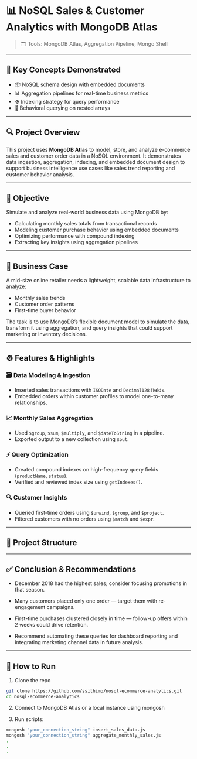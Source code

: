 # 📊 NoSQL Sales & Customer Analytics with MongoDB Atlas

> 🗂️ Tools: MongoDB Atlas, Aggregation Pipeline, Mongo Shell

---

## 🧠 Key Concepts Demonstrated

- 📦 NoSQL schema design with embedded documents  
- 📊 Aggregation pipelines for real-time business metrics  
- ⚙️ Indexing strategy for query performance  
- 🔎 Behavioral querying on nested arrays  

---

## 🔍 Project Overview

This project uses **MongoDB Atlas** to model, store, and analyze e-commerce sales and customer order data in a NoSQL environment. It demonstrates data ingestion, aggregation, indexing, and embedded document design to support business intelligence use cases like sales trend reporting and customer behavior analysis.

---

## 🎯 Objective

Simulate and analyze real-world business data using MongoDB by:
- Calculating monthly sales totals from transactional records  
- Modeling customer purchase behavior using embedded documents  
- Optimizing performance with compound indexing  
- Extracting key insights using aggregation pipelines  

---

## 🧩 Business Case

A mid-size online retailer needs a lightweight, scalable data infrastructure to analyze:
- Monthly sales trends
- Customer order patterns
- First-time buyer behavior

The task is to use MongoDB’s flexible document model to simulate the data, transform it using aggregation, and query insights that could support marketing or inventory decisions.

---

## ⚙️ Features & Highlights

### 🗃️ Data Modeling & Ingestion
- Inserted sales transactions with `ISODate` and `Decimal128` fields.
- Embedded orders within customer profiles to model one-to-many relationships.

### 📈 Monthly Sales Aggregation
- Used `$group`, `$sum`, `$multiply`, and `$dateToString` in a pipeline.
- Exported output to a new collection using `$out`.

### ⚡ Query Optimization
- Created compound indexes on high-frequency query fields (`productName`, `status`).
- Verified and reviewed index size using `getIndexes()`.

### 🔍 Customer Insights
- Queried first-time orders using `$unwind`, `$group`, and `$project`.
- Filtered customers with no orders using `$match` and `$expr`.

---

## 📁 Project Structure

---

## ✅ Conclusion & Recommendations
- December 2018 had the highest sales; consider focusing promotions in that season.

- Many customers placed only one order — target them with re-engagement campaigns.

- First-time purchases clustered closely in time — follow-up offers within 2 weeks could drive retention.

- Recommend automating these queries for dashboard reporting and integrating marketing channel data in future analysis.

---

## 🧪 How to Run
1. Clone the repo
```bash
git clone https://github.com/ssithimo/nosql-ecommerce-analytics.git
cd nosql-ecommerce-analytics
```

2. Connect to MongoDB Atlas or a local instance using mongosh

3. Run scripts:
```bash
mongosh "your_connection_string" insert_sales_data.js
mongosh "your_connection_string" aggregate_monthly_sales.js
.
.
.
```

